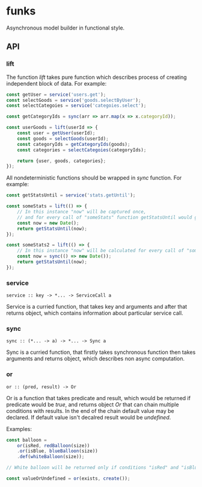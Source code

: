 # funks

Asynchronous model builder in functional style.

## API

### lift

The function *lift* takes pure function which describes process of creating independent block of data.
For example:
```javascript
const getUser = service('users.get');
const selectGoods = service('goods.selectByUser');
const selectCategoies = service('categoies.select');

const getCategoryIds = sync(arr => arr.map(x => x.categoryId));

const userGoods = lift(userId => {
    const user = getUser(userId);
    const goods = selectGoods(userId);
    const categoryIds = getCategoryIds(goods);
    const categories = selectCategoies(categoryIds);

    return {user, goods, categories};
});
```

All nondeterministic functions should be wrapped in *sync* function. For example:
```javascript
const getStatsUntil = service('stats.getUntil');

const someStats = lift(() => {
    // In this instance "now" will be captured once,
    // and for every call of "someStats" function getStatsUntil would get the same date.
    const now = new Date();
    return getStatsUntil(now);
});

const someStats2 = lift(() => {
    // In this instance "now" will be calculated for every call of "someStats2"
    const now = sync(() => new Date());
    return getStatsUntil(now);
});
```

### service
```
service :: key -> *... -> ServiceCall a
```
Service is a curried function, that takes key and arguments and after that returns object, which contains information about particular service call. 

### sync
```
sync :: (*... -> a) -> *... -> Sync a
```
Sync is a curried function, that firstly takes synchronous function then takes arguments and returns object, which describes non async computation.

### or
```
or :: (pred, result) -> Or
```
Or is a function that takes predicate and result, which would be returned if predicate would be *true*, and returns object *Or* that can chain multiple conditions with results. In the end of the chain default value may be declared. If default value isn't decalred result would be *undefined*.

Examples:
```javascript
const balloon =
    or(isRed, redBalloon(size))
    .or(isBlue, blueBalloon(size))
    .def(whiteBalloon(size));

// White balloon will be returned only if conditions "isRed" and "isBlue" will be false.

const valueOrUndefined = or(exists, create());
```

